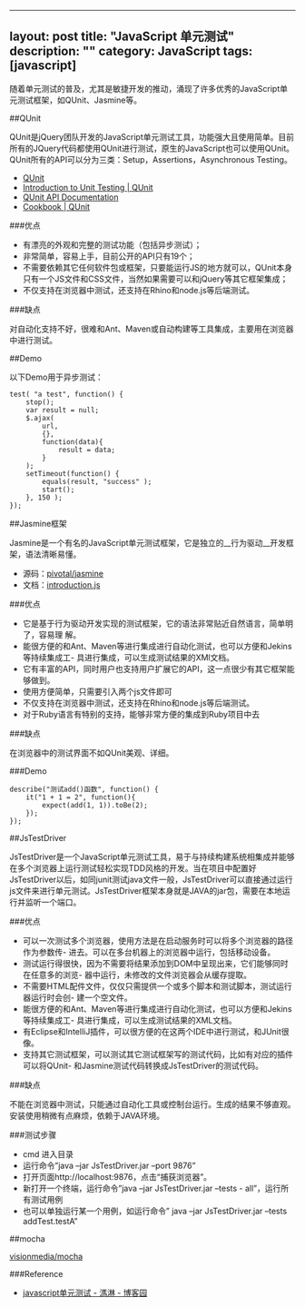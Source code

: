   ---
layout: post
title: "JavaScript 单元测试"
description: ""
category: JavaScript
tags: [javascript]
--- 
随着单元测试的普及，尤其是敏捷开发的推动，涌现了许多优秀的JavaScript单元测试框架，如QUnit、Jasmine等。

<!--more-->

##QUnit

QUnit是jQuery团队开发的JavaScript单元测试工具，功能强大且使用简单。目前所有的JQuery代码都使用QUnit进行测试，原生的JavaScript也可以使用QUnit。QUnit所有的API可以分为三类：Setup，Assertions，Asynchronous Testing。

- [QUnit](http://qunitjs.com/)
- [Introduction to Unit Testing | QUnit](http://qunitjs.com/intro/)
- [QUnit API Documentation](http://api.qunitjs.com/)
- [Cookbook | QUnit](http://qunitjs.com/cookbook/)

###优点

- 有漂亮的外观和完整的测试功能（包括异步测试）；
- 非常简单，容易上手，目前公开的API只有19个；
- 不需要依赖其它任何软件包或框架，只要能运行JS的地方就可以，QUnit本身只有一个JS文件和CSS文件，当然如果需要可以和jQuery等其它框架集成；
- 不仅支持在浏览器中测试，还支持在Rhino和node.js等后端测试。

###缺点

对自动化支持不好，很难和Ant、Maven或自动构建等工具集成，主要用在浏览器中进行测试。

##Demo

以下Demo用于异步测试：

    test( "a test", function() {
        stop();
        var result = null;
        $.ajax(
            url,
            {},
            function(data){
                result = data;
            }
        );
        setTimeout(function() {
            equals(result, "success" );
            start();
        }, 150 );
    });

##Jasmine框架

Jasmine是一个有名的JavaScript单元测试框架，它是独立的__行为驱动__开发框架，语法清晰易懂。

- 源码：[pivotal/jasmine](https://github.com/pivotal/jasmine)
- 文档：[introduction.js](http://jasmine.github.io/2.0/introduction.html)

###优点

- 它是基于行为驱动开发实现的测试框架，它的语法非常贴近自然语言，简单明了，容易理 解。
- 能很方便的和Ant、Maven等进行集成进行自动化测试，也可以方便和Jekins等持续集成工- 具进行集成，可以生成测试结果的XMl文档。
- 它有丰富的API，同时用户也支持用户扩展它的API，这一点很少有其它框架能够做到。
- 使用方便简单，只需要引入两个js文件即可
- 不仅支持在浏览器中测试，还支持在Rhino和node.js等后端测试。
- 对于Ruby语言有特别的支持，能够非常方便的集成到Ruby项目中去

###缺点

在浏览器中的测试界面不如QUnit美观、详细。

###Demo

    describe("测试add()函数", function() {
        it("1 + 1 = 2", function(){
            expect(add(1, 1)).toBe(2);
        });
    });

##JsTestDriver

JsTestDriver是一个JavaScript单元测试工具，易于与持续构建系统相集成并能够在多个浏览器上运行测试轻松实现TDD风格的开发。当在项目中配置好JsTestDriver以后，如同junit测试java文件一般，JsTestDriver可以直接通过运行js文件来进行单元测试。JsTestDriver框架本身就是JAVA的jar包，需要在本地运行并监听一个端口。

###优点

- 可以一次测试多个浏览器，使用方法是在启动服务时可以将多个浏览器的路径作为参数传- 进去。可以在多台机器上的浏览器中运行，包括移动设备。
- 测试运行得很快，因为不需要将结果添加到DOM中呈现出来，它们能够同时在任意多的浏览- 器中运行，未修改的文件浏览器会从缓存提取。
- 不需要HTML配件文件，仅仅只需提供一个或多个脚本和测试脚本，测试运行器运行时会创- 建一个空文件。
- 能很方便的和Ant、Maven等进行集成进行自动化测试，也可以方便和Jekins等持续集成工- 具进行集成，可以生成测试结果的XML文档。
- 有Eclipse和IntelliJ插件，可以很方便的在这两个IDE中进行测试，和JUnit很像。
- 支持其它测试框架，可以测试其它测试框架写的测试代码，比如有对应的插件可以将QUnit- 和Jasmine测试代码转换成JsTestDriver的测试代码。

###缺点

不能在浏览器中测试，只能通过自动化工具或控制台运行。生成的结果不够直观。
安装使用稍微有点麻烦，依赖于JAVA环境。

###测试步骤

- cmd 进入目录
- 运行命令”java –jar JsTestDriver.jar –port 9876”
- 打开页面http://localhost:9876，点击“捕获浏览器”。
- 新打开一个终端，运行命令”java –jar JsTestDriver.jar –tests - all”，运行所有测试用例
- 也可以单独运行某一个用例，如运行命令” java –jar JsTestDriver.jar –tests addTest.testA”

##mocha

[visionmedia/mocha](https://github.com/visionmedia/mocha/tree/master/editors)

###Reference

- [javascript单元测试 - 溤淋 - 博客园](http://www.cnblogs.com/frostbelt/archive/2012/08/03/2622302.html)
